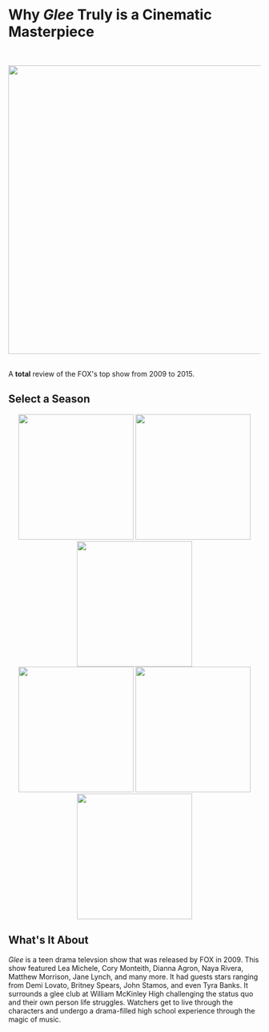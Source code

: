 <!DOCTYPE html>
<html>
  <body>
<h1>Why <em>Glee</em> Truly is a Cinematic Masterpiece</h1>
<br>
<p align="center">
  <img src="https://live.staticflickr.com/4152/4999957037_63c8022ff5_c.jpg" width="800" height="575">
</p>
<br>
A <b>total</b> review of the FOX's top show from 2009 to 2015.
<h2> Select a Season </h2>
 <p align="center">
  <img src="https://o.remove.bg/downloads/9a4fb1ee-25b7-4187-8385-feaca9f5f862/image-removebg-preview-removebg-preview.png" width="230" height="250">
  <img src="https://o.remove.bg/downloads/1f337f97-249f-44b1-8ef5-34c880b385e6/image-removebg-preview__2_-removebg-preview.png"width="230" height="250">
  <img src="https://o.remove.bg/downloads/2f580172-91ba-445b-93f2-69e6e99db4cd/image-removebg-preview__3_-removebg-preview.png"width="230" height="250"> <br>
  <img src="https://o.remove.bg/downloads/48792ef5-c720-4035-a511-63de37309c0e/image-removebg-preview__4_-removebg-preview.png"width="230" height="250">
  <img src="https://o.remove.bg/downloads/35cb370d-e9cd-42b5-b1e3-0c175a52fa54/image-removebg-preview.png"width="230" height="250"> 
  <img src="https://o.remove.bg/downloads/9ab141b5-36e2-4b22-b17d-0d08f16f6439/image-removebg-preview.png" width="230" height="250">
</p>
<h2>What's It About</h2>
  <p> <em>Glee</em> is a teen drama televsion show that was released by FOX in 2009. This show featured Lea Michele, Cory Monteith, Dianna Agron, Naya Rivera, Matthew Morrison, Jane Lynch, and many more. It had guests stars ranging from Demi Lovato, Britney Spears, John Stamos, and even Tyra Banks. It surrounds a glee club at William McKinley High challenging the status quo and their own person life struggles. Watchers get to live through the characters and undergo a drama-filled high school experience through the magic of music. </p>

</body>
</html>
